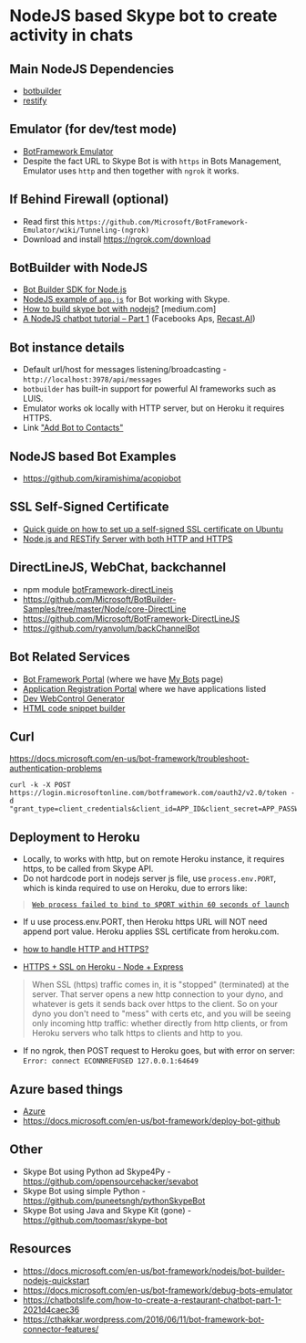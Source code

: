 NodeJS based Skype bot to create activity in chats
===

## Main NodeJS Dependencies 
- [botbuilder](https://github.com/Microsoft/BotBuilder)
- [restify](https://github.com/restify/node-restify)


## Emulator (for dev/test mode)
- [BotFramework Emulator](https://github.com/Microsoft/BotFramework-Emulator)
- Despite the fact URL to Skype Bot is with `https` in Bots Management, Emulator uses `http` and then together with `ngrok` it works.


## If Behind Firewall (optional)
- Read first this `https://github.com/Microsoft/BotFramework-Emulator/wiki/Tunneling-(ngrok)`
- Download and install https://ngrok.com/download


## BotBuilder with NodeJS
- [Bot Builder SDK for Node.js](https://docs.microsoft.com/en-us/bot-framework/nodejs/bot-builder-nodejs-overview)
- [NodeJS example of `app.js`](https://github.com/Microsoft/BotBuilder/blob/master/Node/examples/demo-skype/app.js) for Bot working with Skype.
- [How to build skype bot with nodejs?](https://medium.com/@AmJustSam/how-to-build-skype-bot-with-nodejs-ddec8372114c) [medium.com]
- [A NodeJS chatbot tutorial – Part 1](https://blog.recast.ai/nodejs-bot-tutorial-1/) (Facebooks Aps, [Recast.AI](https://github.com/recastAI))


## Bot instance details
- Default url/host for messages listening/broadcasting - `http://localhost:3978/api/messages`
- `botbuilder` has built-in support for powerful AI frameworks such as LUIS.
- Emulator works ok locally with HTTP server, but on Heroku it requires HTTPS.
- Link ["Add Bot to Contacts"](https://join.skype.com/bot/d60d43ae-da6d-406a-8bcb-97bcb8e29cfe)

## NodeJS based Bot Examples
- https://github.com/kiramishima/acopiobot

## SSL Self-Signed Certificate 
- [Quick guide on how to set up a self-signed SSL certificate on Ubuntu](http://qugstart.com/blog/linux/quickest-way-to-create-a-self-signed-ssl-certificate-in-ubuntu/)
- [Node.js and RESTify Server with both HTTP and HTTPS](http://qugstart.com/blog/node-js/node-js-restify-server-with-both-http-and-https/)

## DirectLineJS, WebChat, backchannel
- npm module [botFramework-directLinejs](https://github.com/Microsoft/BotFramework-DirectLineJS)
- https://github.com/Microsoft/BotBuilder-Samples/tree/master/Node/core-DirectLine
- https://github.com/Microsoft/BotFramework-DirectLineJS
- https://github.com/ryanvolum/backChannelBot

## Bot Related Services
- [Bot Framework Portal](https://dev.botframework.com/) (where we have [My Bots](https://dev.botframework.com/bots) page)
- [Application Registration Portal](https://apps.dev.microsoft.com/#/appList) where we have applications listed
- [Dev WebControl Generator](https://dev.skype.com/webcontrol)
- [HTML code snippet builder](https://latest-swx.cdn.skype.com/lwc/sdk/0.0.835/index-builder.html)


## Curl
https://docs.microsoft.com/en-us/bot-framework/troubleshoot-authentication-problems
```
curl -k -X POST https://login.microsoftonline.com/botframework.com/oauth2/v2.0/token -d "grant_type=client_credentials&client_id=APP_ID&client_secret=APP_PASSWORD&scope=https%3A%2F%2Fapi.botframework.com%2F.default"
```

## Deployment to Heroku
- Locally, to works with http, but on remote Heroku instance, it requires https, to be called from Skype API.
- Do not hardcode port in nodejs server js file, use `process.env.PORT`, which is kinda required to use on Heroku, due to errors like:
>[`Web process failed to bind to $PORT within 60 seconds of launch`](https://stackoverflow.com/questions/31092538/heroku-node-js-error-r10-boot-timeout-web-process-failed-to-bind-to-port-w)
- If u use process.env.PORT, then Heroku https URL will NOT need append port value. Heroku applies SSL certificate from heroku.com.

- [how to handle HTTP and HTTPS?](https://stackoverflow.com/questions/13186134/node-js-express-and-heroku-how-to-handle-http-and-https)
- [HTTPS + SSL on Heroku - Node + Express](https://stackoverflow.com/questions/25148507/https-ssl-on-heroku-node-express)
>When SSL (https) traffic comes in, it is "stopped" (terminated) at the server. That server opens a new http connection to your dyno, and whatever is gets it sends back over https to the client. So on your dyno you don't need to "mess" with certs etc, and you will be seeing only incoming http traffic: whether directly from http clients, or from Heroku servers who talk https to clients and http to you.
- If no ngrok, then POST request to Heroku goes, but with error on server: `Error: connect ECONNREFUSED 127.0.0.1:64649`

## Azure based things
- [Azure](https://portal.azure.com/)
- https://docs.microsoft.com/en-us/bot-framework/deploy-bot-github

## Other
- Skype Bot using Python ad Skype4Py - https://github.com/opensourcehacker/sevabot
- Skype Bot using simple Python - https://github.com/puneetsngh/pythonSkypeBot
- Skype Bot using Java and Skype Kit (gone) - https://github.com/toomasr/skype-bot

## Resources
- https://docs.microsoft.com/en-us/bot-framework/nodejs/bot-builder-nodejs-quickstart
- https://docs.microsoft.com/en-us/bot-framework/debug-bots-emulator
- https://chatbotslife.com/how-to-create-a-restaurant-chatbot-part-1-2021d4caec36
- https://cthakkar.wordpress.com/2016/06/11/bot-framework-bot-connector-features/